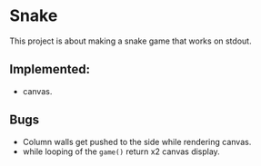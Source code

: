 # Snake
This project is about making a snake game that works on stdout.

## Implemented:
 - canvas.

## Bugs
 - Column walls get pushed to the side while rendering canvas.
 - while looping of the `game()` return x2 canvas display.
